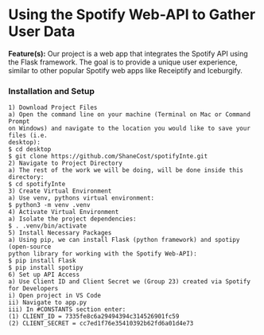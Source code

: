 # Using the Spotify Web-API to Gather User Data
 
 **Feature(s):**
Our project is a web app that integrates the Spotify API using the Flask framework. The goal is to provide a unique user experience, similar to other popular Spotify web apps like Receiptify and Iceburgify.

### Installation and Setup

```
1) Download Project Files
a) Open the command line on your machine (Terminal on Mac or Command Prompt
on Windows) and navigate to the location you would like to save your files (i.e.
desktop):
$ cd desktop
$ git clone https://github.com/ShaneCost/spotifyInte.git
2) Navigate to Project Directory
a) The rest of the work we will be doing, will be done inside this directory:
$ cd spotifyInte
3) Create Virtual Environment
a) Use venv, pythons virtual environment:
$ python3 -m venv .venv
4) Activate Virtual Environment
a) Isolate the project dependencies:
$ . .venv/bin/activate
5) Install Necessary Packages
a) Using pip, we can install Flask (python framework) and spotipy (open-source
python library for working with the Spotify Web-API):
$ pip install Flask
$ pip install spotipy
6) Set up API Access
a) Use Client ID and Client Secret we (Group 23) created via Spotify for Developers
i) Open project in VS Code
ii) Navigate to app.py
iii) In #CONSTANTS section enter:
(1) CLIENT_ID = 7335fe8c6a29494394c314526901fc59
(2) CLIENT_SECRET = cc7ed1f76e35410392b62fd6a01d4e73

```
